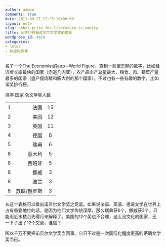 ```yaml
---
author: admin
comments: true
date: 2011-09-27 17:25:19+00:00
layout: note
slug: nobel-prize-for-literature-is-vanity
title: 从排行榜看诺贝尔文学奖的虚妄
wordpress_id: 4820
categories:
- notes
- 非虚构叙事
---
```


买了一个The Economist的app--World Figure，查到一些很无聊的数字，比如经济增长率最快的国家（赤道几内亚），农产品出产总量最大、粮食、肉、蔬菜产量最多的国家（盛产瘦肉精和膨大剂的那个国家）。不过也有一些有趣的数字，比如诺奖排行榜。



<table >

<tr >
  排序
  国家
  获文学奖人数
</tr>

<tbody >
<tr >
  
<td align="left" >1
</td>
  
<td align="right" >法国
</td>
  
<td align="center" >15
</td>
</tr>
<tr >
  
<td align="left" >2
</td>
  
<td align="right" >美国
</td>
  
<td align="center" >12
</td>
</tr>
<tr >
  
<td align="left" >3
</td>
  
<td align="right" >英国
</td>
  
<td align="center" >11
</td>
</tr>
<tr >
  
<td align="left" >4
</td>
  
<td align="right" >德国
</td>
  
<td align="center" >8
</td>
</tr>
<tr >
  
<td align="left" >5
</td>
  
<td align="right" >瑞典
</td>
  
<td align="center" >6
</td>
</tr>
<tr >
  
<td align="left" >6
</td>
  
<td align="right" >意大利
</td>
  
<td align="center" >5
</td>
</tr>
<tr >
  
<td align="left" >6
</td>
  
<td align="right" >西班牙
</td>
  
<td align="center" >5
</td>
</tr>
<tr >
  
<td align="left" >8
</td>
  
<td align="right" >挪威
</td>
  
<td align="center" >3
</td>
</tr>
<tr >
  
<td align="left" >8
</td>
  
<td align="right" >波兰
</td>
  
<td align="center" >3
</td>
</tr>
<tr >
  
<td align="left" >8
</td>
  
<td align="right" >苏联/俄罗斯
</td>
  
<td align="center" >3
</td>
</tr>
</tbody>
</table>



从这个表格可以看出诺贝尔文学奖之荒诞。如果说法语、英语、德语文学在世界上占有重要地位的话，是因为他们文学传统深厚，那么瑞典获6个，挪威获3个，只能用近水楼台先得月来解释了。美国的12个奖也不合理，这么没文化的国家，还一下子出了12个文豪，谁信？





所以千万不要把诺贝尔文学奖当回事。它只不过是一次国际化程度更高的茅盾文学奖而已。



